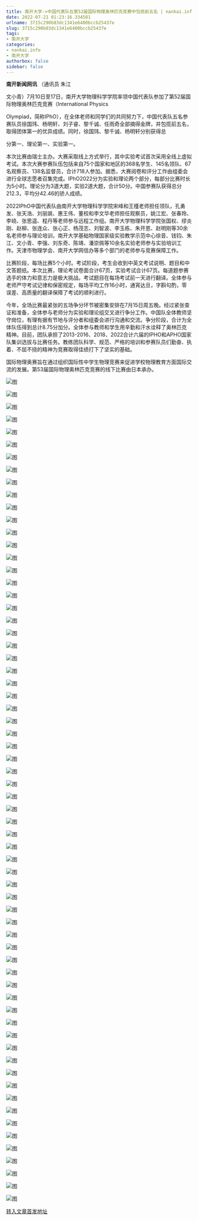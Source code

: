 ```yaml
---
title: 南开大学->中国代表队在第52届国际物理奥林匹克竞赛中包揽前五名 | nankai.info
date: 2022-07-21 01:23:16.334581
urlname: 3715c290b83dc1341e6400bccb25437e
slug: 3715c290b83dc1341e6400bccb25437e
tags: 
- 南开大学
categories:
- nankai.info
- 南开大学
authorbox: false
sidebar: false
---
```

**南开新闻网讯** （通讯员 朱江

文小青）7月10日至17日，南开大学物理科学学院率领中国代表队参加了第52届国际物理奥林匹克竞赛（International Physics

Olympiad，简称IPhO），在全体老师和同学们的共同努力下，中国代表队五名参赛队员徐国玮、杨明轩、刘子睿、黎千诚、任雨奇全部摘得金牌，并包揽前五名，取得团体第一的优异成绩。同时，徐国玮、黎千诚、杨明轩分别获得总
<!--more-->
分第一、理论第一、实验第一。

本次比赛由瑞士主办。大赛采取线上方式举行，其中实验考试首次采用全线上虚拟考试。本次大赛参赛队伍包括来自75个国家和地区的368名学生、145名领队、67名观察员、138名监督员，合计718人参加。据悉，大赛阅卷和评分工作由组委会进行全球志愿者召集完成。IPhO2022分为实验和理论两个部分，每部分比赛时长为5小时。理论分为3道大题，实验2道大题，合计50分。中国参赛队获得总分212.3，平均分42.46的骄人成绩。

2022IPhO中国代表队由南开大学物理科学学院宋峰和王槿老师担任领队，孔勇发、张天浩、刘丽飒、惠王伟、董校和李文华老师担任观察员，姚江宏、张春玲、李峣、张思遥、程丹等老师参与远程工作组。南开大学物理科学学院张国权、缪炎刚、赵柳、张连众、张心正、杨茂志、刘智波、李玉栋、朱开恩、赵明刚等30余名老师参与理论培训，南开大学基础物理国家级实验教学示范中心徐音、钱钧、朱江、文小青、李强、刘东奇、陈靖、潘崇佩等10余名实验老师参与实验培训工作。天津市物理学会、南开大学网信办等多个部门的老师参与竞赛保障工作。

比赛阶段，每场比赛5个小时。考试阶段，考生会收到中英文考试说明、题目和中文答题纸。本次比赛，理论考试卷面合计67页，实验考试合计67页。每道题参赛选手的体力和意志力是极大挑战。考试题目在每场考试前一天进行翻译。全体参与老师严守考试记律和保密规定，每场平均工作16小时，通宵达旦，字斟句酌，零误差、高质量的翻译保障了考试的顺利进行。

今年，全场比赛最紧张的五场争分环节被密集安排在7月15日周五晚。经过紧张查证和准备，全体参与老师分为实验和理论组交叉进行争分工作。中国队全体教师坚守岗位，有理有据有节地与评分者和组委会进行沟通和交流。争分阶段，合计为全体队伍得到总计8.75分加分。全体参与教师和学生用辛勤和汗水诠释了奥林匹克精神。目前，团队承担了2013-2016、2018、2022合计六届的IPHO和APHO国家队集训选拔与比赛任务。教练团队科学、规范、严格的培训和参赛队员们勤奋、执着、不屈不挠的精神为竞赛取得佳绩打下了坚实的基础。

国际物理奥赛旨在通过组织国际性中学生物理竞赛来促进学校物理教育方面国际交流的发展。第53届国际物理奥林匹克竞赛的线下比赛由日本承办。

![图](http://news.nankai.edu.cn/ywsd/system/2022/07/18/g)

![图](http://news.nankai.edu.cn/ywsd/system/2022/07/18/p)

![图](http://news.nankai.edu.cn/ywsd/system/2022/07/18/j)

![图](http://news.nankai.edu.cn/ywsd/system/2022/07/18/)

![图](http://news.nankai.edu.cn/ywsd/system/2022/07/18/6)

![图](http://news.nankai.edu.cn/ywsd/system/2022/07/18/7)

![图](http://news.nankai.edu.cn/ywsd/system/2022/07/18/c)

![图](http://news.nankai.edu.cn/ywsd/system/2022/07/18/6)

![图](http://news.nankai.edu.cn/ywsd/system/2022/07/18/8)

![图](http://news.nankai.edu.cn/ywsd/system/2022/07/18/e)

![图](http://news.nankai.edu.cn/ywsd/system/2022/07/18/7)

![图](http://news.nankai.edu.cn/ywsd/system/2022/07/18/8)

![图](http://news.nankai.edu.cn/ywsd/system/2022/07/18/_)

![图](http://news.nankai.edu.cn/ywsd/system/2022/07/18/0)

![图](http://news.nankai.edu.cn/ywsd/system/2022/07/18/9)

![图](http://news.nankai.edu.cn/ywsd/system/2022/07/18/7)

![图](http://news.nankai.edu.cn/ywsd/system/2022/07/18/6)

![图](http://news.nankai.edu.cn/ywsd/system/2022/07/18/4)

![图](http://news.nankai.edu.cn/ywsd/system/2022/07/18/0)

![图](http://news.nankai.edu.cn/ywsd/system/2022/07/18/0)

![图](http://news.nankai.edu.cn/ywsd/system/2022/07/18/0)

![图](http://news.nankai.edu.cn/ywsd/system/2022/07/18/3)

![图](http://news.nankai.edu.cn/ywsd/system/2022/07/18/0)

![图](http://news.nankai.edu.cn/ywsd/system/2022/07/18/0)

![图](http://news.nankai.edu.cn/)

![图](http://news.nankai.edu.cn/ywsd/system/2022/07/18/7)

![图](http://news.nankai.edu.cn/ywsd/system/2022/07/18/6)

![图](http://news.nankai.edu.cn/ywsd/system/2022/07/18/4)

![图](http://news.nankai.edu.cn/)

![图](http://news.nankai.edu.cn/ywsd/system/2022/07/18/0)

![图](http://news.nankai.edu.cn/ywsd/system/2022/07/18/0)

![图](http://news.nankai.edu.cn/ywsd/system/2022/07/18/0)

![图](http://news.nankai.edu.cn/)

![图](http://news.nankai.edu.cn/ywsd/system/2022/07/18/3)

![图](http://news.nankai.edu.cn/ywsd/system/2022/07/18/0)

![图](http://news.nankai.edu.cn/ywsd/system/2022/07/18/0)

![图](http://news.nankai.edu.cn/)

![图](http://news.nankai.edu.cn/ywsd/system/2022/07/18/c)

![图](http://news.nankai.edu.cn/ywsd/system/2022/07/18/i)

![图](http://news.nankai.edu.cn/ywsd/system/2022/07/18/p)

![图](http://news.nankai.edu.cn/)

![图](http://news.nankai.edu.cn/ywsd/system/2022/07/18/n)

![图](http://news.nankai.edu.cn/ywsd/system/2022/07/18/c)

![图](http://news.nankai.edu.cn/ywsd/system/2022/07/18/)

![图](http://news.nankai.edu.cn/ywsd/system/2022/07/18/u)

![图](http://news.nankai.edu.cn/ywsd/system/2022/07/18/d)

![图](http://news.nankai.edu.cn/ywsd/system/2022/07/18/e)

![图](http://news.nankai.edu.cn/ywsd/system/2022/07/18/)

![图](http://news.nankai.edu.cn/ywsd/system/2022/07/18/i)

![图](http://news.nankai.edu.cn/ywsd/system/2022/07/18/a)

![图](http://news.nankai.edu.cn/ywsd/system/2022/07/18/k)

![图](http://news.nankai.edu.cn/ywsd/system/2022/07/18/n)

![图](http://news.nankai.edu.cn/ywsd/system/2022/07/18/a)

![图](http://news.nankai.edu.cn/ywsd/system/2022/07/18/n)

![图](http://news.nankai.edu.cn/ywsd/system/2022/07/18/)

![图](http://news.nankai.edu.cn/ywsd/system/2022/07/18/s)

![图](http://news.nankai.edu.cn/ywsd/system/2022/07/18/w)

![图](http://news.nankai.edu.cn/ywsd/system/2022/07/18/e)

![图](http://news.nankai.edu.cn/ywsd/system/2022/07/18/n)

![图](http://news.nankai.edu.cn/)

![图](http://news.nankai.edu.cn/)

![图](http://news.nankai.edu.cn/ywsd/system/2022/07/18/:)

![图](http://news.nankai.edu.cn/ywsd/system/2022/07/18/p)

![图](http://news.nankai.edu.cn/ywsd/system/2022/07/18/t)

![图](http://news.nankai.edu.cn/ywsd/system/2022/07/18/t)

![图](http://news.nankai.edu.cn/ywsd/system/2022/07/18/h)

[转入文章首发地址](http://news.nankai.edu.cn/ywsd/system/2022/07/18/030052033.shtml)
